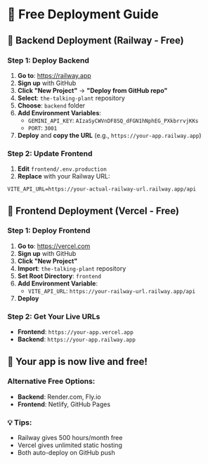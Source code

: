 # 🚀 Free Deployment Guide

## 🔧 Backend Deployment (Railway - Free)

### Step 1: Deploy Backend
1. **Go to**: https://railway.app
2. **Sign up** with GitHub
3. **Click "New Project"** → **"Deploy from GitHub repo"**
4. **Select**: `the-talking-plant` repository
5. **Choose**: `backend` folder
6. **Add Environment Variables**:
   - `GEMINI_API_KEY`: `AIzaSyCWVnDF8SQ_dFGN1hNphEG_PXkbrrvjKKs`
   - `PORT`: `3001`
7. **Deploy** and **copy the URL** (e.g., `https://your-app.railway.app`)

### Step 2: Update Frontend
1. **Edit** `frontend/.env.production`
2. **Replace** with your Railway URL:
```env
VITE_API_URL=https://your-actual-railway-url.railway.app/api
```

## 🎨 Frontend Deployment (Vercel - Free)

### Step 1: Deploy Frontend
1. **Go to**: https://vercel.com
2. **Sign up** with GitHub
3. **Click "New Project"**
4. **Import**: `the-talking-plant` repository
5. **Set Root Directory**: `frontend`
6. **Add Environment Variable**:
   - `VITE_API_URL`: `https://your-railway-url.railway.app/api`
7. **Deploy**

### Step 2: Get Your Live URLs
- **Frontend**: `https://your-app.vercel.app`
- **Backend**: `https://your-app.railway.app`

## 🎉 Your app is now live and free!

### Alternative Free Options:
- **Backend**: Render.com, Fly.io
- **Frontend**: Netlify, GitHub Pages

### 💡 Tips:
- Railway gives 500 hours/month free
- Vercel gives unlimited static hosting
- Both auto-deploy on GitHub push